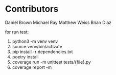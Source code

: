 # Contributors
Daniel Brown
Michael Ray
Matthew Weiss
Brian Diaz

for run test:

1. python3 -m venv venv
2. source venv/bin/activate
3. pip install -r dependencies.txt
4. poetry install
5. coverage run -m unittest tests/{file}.py
6. coverage report -m